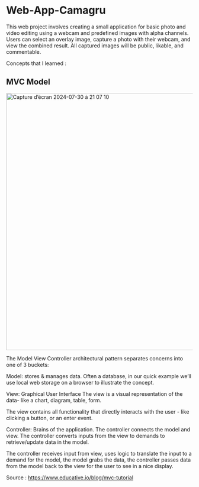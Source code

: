 # Web-App-Camagru


This web project involves creating a small application for basic photo and video editing using a webcam and predefined images with alpha channels. Users can select an overlay image, capture a photo with their webcam, and view the combined result. All captured images will be public, likable, and commentable.

Concepts that I learned :

<h2> MVC Model </h2>

<img width="695" alt="Capture d’écran 2024-07-30 à 21 07 10" src="https://github.com/user-attachments/assets/af0151cb-1b22-412e-9c1b-dff46fbb7ee9">

The Model View Controller architectural pattern separates concerns into one of 3 buckets:

Model: stores & manages data.
Often a database, in our quick example we’ll use local web storage on a browser to illustrate the concept.

View: Graphical User Interface
The view is a visual representation of the data- like a chart, diagram, table, form.

The view contains all functionality that directly interacts with the user - like clicking a button, or an enter event.

Controller: Brains of the application.
The controller connects the model and view. The controller converts inputs from the view to demands to retrieve/update data in the model.

The controller receives input from view, uses logic to translate the input to a demand for the model, the model grabs the data, the controller passes data from the model back to the view for the user to see in a nice display.

Source : https://www.educative.io/blog/mvc-tutorial
